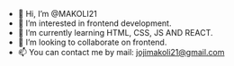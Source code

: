 - 👋 Hi, I’m @MAKOLI21
- 👀 I’m interested in frontend development.
- 🌱 I’m currently learning HTML, CSS, JS AND REACT.
- 💞️ I’m looking to collaborate on frontend.
- 📫 You can contact me by mail: jojimakoli21@gmail.com


<!---
MAKOLI21/MAKOLI21 is a ✨ special ✨ repository because its `README.md` (this file) appears on your GitHub profile.
You can click the Preview link to take a look at your changes.
--->
